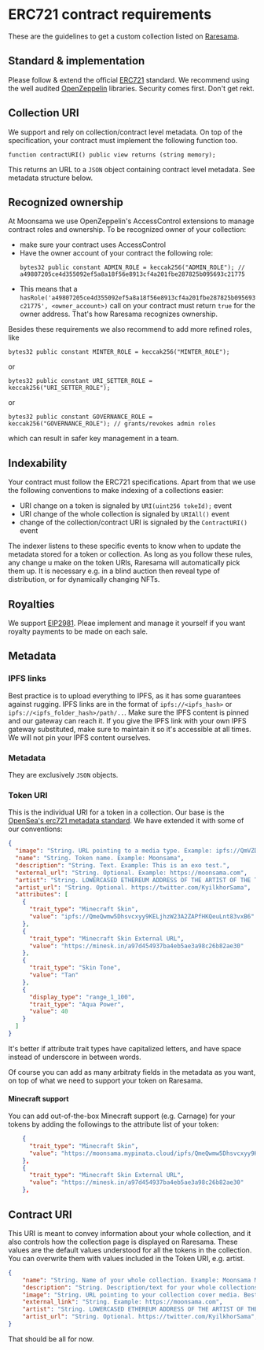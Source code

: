 # ERC721 contract requirements
These are the guidelines to get a custom collection listed on [Raresama](https://raresama.com).

## Standard & implementation
Please follow & extend the official [ERC721](https://eips.ethereum.org/EIPS/eip-721) standard.
We recommend using the well audited [OpenZeppelin](https://github.com/OpenZeppelin/openzeppelin-contracts/tree/master/contracts/token/ERC721) libraries. Security comes first. Don't get rekt.

## Collection URI
We support and rely on collection/contract level metadata. On top of the specification, your contract must implement the following function too.
```solidity
function contractURI() public view returns (string memory);
```
This returns an URL to a `JSON` object containing contract level metadata. See metadata structure below.

## Recognized ownership
At Moonsama we use OpenZeppelin's AccessControl extensions to manage contract roles and ownership. To be recognized owner of your collection:
- make sure your contract uses AccessControl
- Have the owner account of your contract the following role:
   ```
   bytes32 public constant ADMIN_ROLE = keccak256("ADMIN_ROLE"); // a49807205ce4d355092ef5a8a18f56e8913cf4a201fbe287825b095693c21775
   ```
- This means that a `hasRole('a49807205ce4d355092ef5a8a18f56e8913cf4a201fbe287825b095693c21775', <owner_account>)` call on your contract must return `true` for the owner address. That's how Raresama recognizes ownership.

Besides these requirements we also recommend to add more refined roles, like
```
bytes32 public constant MINTER_ROLE = keccak256("MINTER_ROLE");
```
or
```
bytes32 public constant URI_SETTER_ROLE = keccak256("URI_SETTER_ROLE");
```
or 
```
bytes32 public constant GOVERNANCE_ROLE = keccak256("GOVERNANCE_ROLE"); // grants/revokes admin roles
```
which can result in safer key management in a team.

## Indexability
Your contract must follow the ERC721 specifications.
Apart from that we use the following conventions to make indexing of a collections easier:

- URI change on a token is signaled by `URI(uint256 tokeId);` event
- URI change of the whole collection is signaled by `URIAll()` event
- change of the collection/contract URI is signaled by the `ContractURI()` event

The indexer listens to these specific events to know when to update the metadata stored for a token or collection. As long as you follow these rules, any change u make on the token URIs, Raresama will automatically pick them up. It is necessary e.g. in a blind auction then reveal type of distribution, or for dynamically changing NFTs.

## Royalties
We support [EIP2981](https://eips.ethereum.org/EIPS/eip-2981). Pleae implement and manage it yourself if you want royalty payments to be made on each sale.

## Metadata

### IPFS links
Best practice is to upload everything to IPFS, as it has some guarantees against rugging.
IPFS links are in the format of `ipfs://<ipfs_hash>` or `ipfs://<ipfs_folder_hash>/path/..`. Make sure the IPFS content is pinned and our gateway can reach it. If you give the IPFS link with your own IPFS gateway substituted, make sure to maintain it so it's accessible at all times. We will not pin your IPFS content ourselves.
### Metadata
They are exclusively `JSON` objects.
### Token URI

This is the individual URI for a token in a collection. Our base is the [OpenSea's erc721 metadata standard](https://docs.opensea.io/docs/metadata-standards). We have extended it with some of our conventions:
```json
{
  "image": "String. URL pointing to a media type. Example: ipfs://QmVZDhCCDdJs8LDXAxfYT1KjuFpdcH33eazDAzvNVYoNbj/exo_2.jpg",
  "name": "String. Token name. Example: Moonsama",
  "description": "String. Text. Example: This is an exo test.",
  "external_url": "String. Optional. Example: https://moonsama.com",
  "artist": "String. LOWERCASED ETHEREUM ADDRESS OF THE ARTIST OF THE TOKEN (if it differs in the collection). E.g.: 0x685a9fbba1ba311a27d3f5132e08f11a70f57be6. This needs to match with the registered address/profile of the Artist to appear with the tag of the artist on Raresama.",
  "artist_url": "String. Optional. https://twitter.com/KyilkhorSama",
  "attributes": [
    {
      "trait_type": "Minecraft Skin",
      "value": "ipfs://QmeQwmw5Dhsvcxyy9KELjhzW23A2ZAPfHKQeuLnt83vxB6"
    },
    {
      "trait_type": "Minecraft Skin External URL",
      "value": "https://minesk.in/a97d454937ba4eb5ae3a98c26b82ae30"
    },
    {
      "trait_type": "Skin Tone",
      "value": "Tan"
    },
    {
      "display_type": "range_1_100", 
      "trait_type": "Aqua Power", 
      "value": 40
    }
  ]
}

```
It's better if attribute trait types have capitalized letters, and have space instead of underscore in between words.

Of course you can add as many arbitraty fields in the metadata as you want, on top of what we need to support your token on Raresama.

#### Minecraft support

You can add out-of-the-box Minecraft support (e.g. Carnage) for your tokens by adding the followings to the attribute list of your token:
```json
    {
      "trait_type": "Minecraft Skin",
      "value": "https://moonsama.mypinata.cloud/ipfs/QmeQwmw5Dhsvcxyy9KELjhzW23A2ZAPfHKQeuLnt83vxB6"
    },
    {
      "trait_type": "Minecraft Skin External URL",
      "value": "https://minesk.in/a97d454937ba4eb5ae3a98c26b82ae30"
    },
```

## Contract URI
This URI is meant to convey information about your whole collection, and it also controls how the collection page is displayed on Raresama. These values are the default values understood for all the tokens in the collection. You can overwrite them with values included in the Token URI, e.g. artist.
```json
{
    "name": "String. Name of your whole collection. Example: Moonsama Multiverse Art",
    "description": "String. Description/text for your whole collections. Example: Collection of art that transcends the boundaries of blockchains, metaverses and the imagination.",
    "image": "String. URL pointing to your collection cover media. Best is a 4500 x 1500 pixel large picture. Example: ipfs://QmUdFKHa6GhwTxQL5hkeHwxyoHaigcsXrisSRb2EmP5H3S",
    "external_link": "String. Example: https://moonsama.com",
    "artist": "String. LOWERCASED ETHEREUM ADDRESS OF THE ARTIST OF THE WHOLE COLLECTION. E.g.: 0x685a9fbba1ba311a27d3f5132e08f11a70f57be6. This needs to match with the registered address/profile of the Artist to appear with the tag of the artist on Raresama.",
    "artist_url": "String. Optional. https://twitter.com/KyilkhorSama",
}
```

That should be all for now.